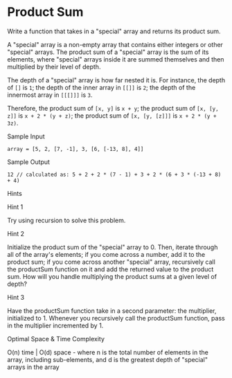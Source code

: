 # Product Sum

Write a function that takes in a "special" array and returns its product sum.

A "special" array is a non-empty array that contains either integers or other "special" arrays. The product sum of a "special" array is the sum of its elements, where "special" arrays inside it are summed themselves and then multiplied by their level of depth.

The depth of a "special" array is how far nested it is. For instance, the depth of `[]` is `1`; the depth of the inner array in `[[]]` is `2`; the depth of the innermost array in `[[[]]]` is `3`.

Therefore, the product sum of `[x, y]` is `x + y`; the product sum of `[x, [y, z]]` is `x + 2 * (y + z)`; the product sum of `[x, [y, [z]]]` is `x + 2 * (y + 3z)`.

Sample Input

```
array = [5, 2, [7, -1], 3, [6, [-13, 8], 4]]
```

Sample Output

```
12 // calculated as: 5 + 2 + 2 * (7 - 1) + 3 + 2 * (6 + 3 * (-13 + 8) + 4)
```

Hints

Hint 1

Try using recursion to solve this problem.

Hint 2

Initialize the product sum of the "special" array to 0. Then, iterate through all of the array's elements; if you come across a number, add it to the product sum; if you come across another "special" array, recursively call the productSum function on it and add the returned value to the product sum. How will you handle multiplying the product sums at a given level of depth?

Hint 3

Have the productSum function take in a second parameter: the multiplier, initialized to 1. Whenever you recursively call the productSum function, pass in the multiplier incremented by 1.

Optimal Space & Time Complexity

O(n) time | O(d) space - where n is the total number of elements in the array, including sub-elements, and d is the greatest depth of "special" arrays in the array
